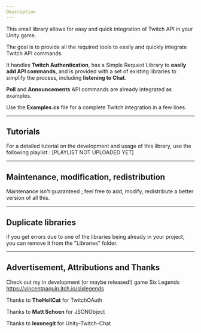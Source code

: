 ```yaml
---
Description
---
```

This small library allows for easy and quick integration of Twitch API in your Unity game.

The goal is to provide all the required tools to easily and quickly integrate Twitch API commands.

It handles **Twitch Authentication**, has a Simple Request Library to **easily add API commands**, and is provided with a set of existing libraries to simplify the process, including **listening to Chat**.

**Poll** and **Announcements** API commands are already integrated as examples.

Use the **Examples.cs** file for a complete Twitch integration in a few lines.



---
Tutorials
---
For a detailed tutorial on the development and usage of this library, use the following playlist : [PLAYLIST NOT UPLOADED YET]

---
Maintenance, modification, redistribution
---
Maintenance isn't guaranteed ; feel free to add, modify, redistribute a better version of all this.

---
Duplicate libraries
---
if you get errors due to one of the libraries being already in your project, you can remove it from the "Libraries" folder.

---
Advertisement, Attributions and Thanks
---
Check out my in development (or maybe released!) game Six Legends
https://vincentpaquin.itch.io/sixlegends

Thanks to **TheHellCat** for TwitchOAuth

Thanks to **Matt Schoen** for JSONObject

Thanks to **lexonegit** for Unity-Twitch-Chat